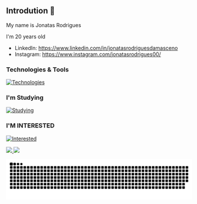    
## Introdution 👋

My name is Jonatas Rodrigues

I'm 20 years old


- LinkedIn: https://www.linkedin.com/in/jonatasrodriguesdamasceno
- Instagram: https://www.instagram.com/jonatasrodrigues00/

### Technologies & Tools

[![Technologies](https://skills.thijs.gg/icons?i=vscode,git)](https://skills.thijs.gg)

### I'm Studying
          
[![Studying](https://skills.thijs.gg/icons?i=py,lua,html,css,js)](https://skills.thijs.gg)

### I'M INTERESTED 

[![Interested](https://skills.thijs.gg/icons?i=django,nodejs,vue,angular,react,sql)](https://skills.thijs.gg)

<div>
<a href="https://github.com/Jonatas00">
<img height="180em" src="https://github-readme-stats.vercel.app/api/top-langs/?username=Jonatas00&layout=compact&langs_count=7&theme=dracula"/>
<img height="180em" src="https://github-readme-stats.vercel.app/api?username=Jonatas00&show_icons=true&theme=dracula&include_all_commits=true&count_private=true"/>
</div>

![Snake animation](https://github.com/Jonatas00/Jonatas00/blob/output/github-contribution-grid-snake.svg)
